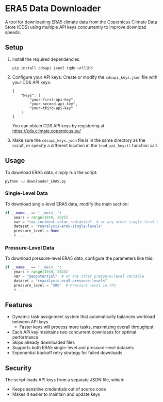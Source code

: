 # ERA5 Data Downloader

A tool for downloading ERA5 climate data from the Copernicus Climate Data Store (CDS) using multiple API keys concurrently to improve download speeds.

## Setup

1. Install the required dependencies:
   ```
   pip install cdsapi json5 tqdm urllib3
   ```

2. Configure your API keys:
   Create or modify the `cdsapi_keys.json` file with your CDS API keys:
   ```json5
   {
       "keys": [
           "your-first-api-key",
           "your-second-api-key",
           "your-third-api-key"
       ]
   }
   ```
   
   You can obtain CDS API keys by registering at https://cds.climate.copernicus.eu/

3. Make sure the `cdsapi_keys.json` file is in the same directory as the script, or specify a different location in the `load_api_keys()` function call.

## Usage

To download ERA5 data, simply run the script:

```
python -u downloader_ERA5.py
```

### Single-Level Data

To download single-level ERA5 data, modify the main section:

```python
if __name__ == '__main__':
    years = range(1940, 2025)
    var = "toa_incident_solar_radiation"  # or any other single-level variable
    dataset = "reanalysis-era5-single-levels"
    pressure_level = None
    # ...
```

### Pressure-Level Data

To download pressure-level ERA5 data, configure the parameters like this:

```python
if __name__ == '__main__':
    years = range(1940, 2025)
    var = "geopotential"  # or any other pressure-level variable
    dataset = "reanalysis-era5-pressure-levels"
    pressure_level = "500"  # Pressure level in hPa
    # ...
```

## Features

- Dynamic task assignment system that automatically balances workload between API keys
  - Faster keys will process more tasks, maximizing overall throughput
- Each API key maintains two concurrent downloads for optimal performance
- Skips already downloaded files
- Supports both ERA5 single-level and pressure-level datasets
- Exponential backoff retry strategy for failed downloads

## Security

The script loads API keys from a separate JSON file, which:
- Keeps sensitive credentials out of source code
- Makes it easier to maintain and update keys